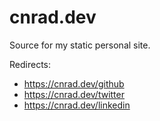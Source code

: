 # cnrad.dev

Source for my static personal site.

Redirects:
- https://cnrad.dev/github
- https://cnrad.dev/twitter
- https://cnrad.dev/linkedin
